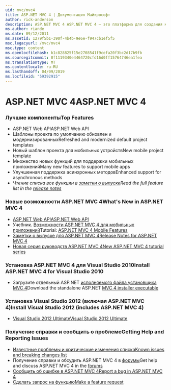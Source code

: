 ```yaml
---
uid: mvc/mvc4
title: ASP.NET MVC 4 | Документация Майкрософт
author: rick-anderson
description: ASP.NET MVC 4 ASP.NET MVC 4 — это платформа для создания масштабируемых, основанные на стандартах веб-приложений, с помощью хорошо проверенных шаблонах проектирования и мощь AS...
ms.author: riande
ms.date: 09/12/2011
ms.assetid: 1279f5b1-390f-4b4b-9e6e-f947cb1ef5f5
msc.legacyurl: /mvc/mvc4
msc.type: content
ms.openlocfilehash: b1c828825f15e2708541f9cefa20f3bc2d17b9fb
ms.sourcegitcommit: 0f1119340e4464720cfd16d0ff15764746ea1fea
ms.translationtype: MT
ms.contentlocale: ru-RU
ms.lasthandoff: 04/09/2019
ms.locfileid: "59392915"
---
```

# <a name="aspnet-mvc-4"></a><span data-ttu-id="c160b-103">ASP.NET MVC 4</span><span class="sxs-lookup"><span data-stu-id="c160b-103">ASP.NET MVC 4</span></span>

### <a name="top-features"></a><span data-ttu-id="c160b-104">Лучшие компоненты</span><span class="sxs-lookup"><span data-stu-id="c160b-104">Top Features</span></span>

- <span data-ttu-id="c160b-105">ASP.NET Web API</span><span class="sxs-lookup"><span data-stu-id="c160b-105">ASP.NET Web API</span></span>
- <span data-ttu-id="c160b-106">Шаблоны проекта по умолчанию обновлен и модернизированных</span><span class="sxs-lookup"><span data-stu-id="c160b-106">Refreshed and modernized default project templates</span></span>
- <span data-ttu-id="c160b-107">Новый шаблон проекта для мобильных устройств</span><span class="sxs-lookup"><span data-stu-id="c160b-107">New mobile project template</span></span>
- <span data-ttu-id="c160b-108">Множество новых функций для поддержки мобильных приложений</span><span class="sxs-lookup"><span data-stu-id="c160b-108">Many new features to support mobile apps</span></span>
- <span data-ttu-id="c160b-109">Улучшенная поддержка асинхронных методов</span><span class="sxs-lookup"><span data-stu-id="c160b-109">Enhanced support for asynchronous methods</span></span>
- *<span data-ttu-id="c160b-110">Чтение списка все функции в [заметки о выпуске](../whitepapers/mvc4-release-notes.md)</span><span class="sxs-lookup"><span data-stu-id="c160b-110">Read the full feature list in the [release notes](../whitepapers/mvc4-release-notes.md)</span></span>*


### <a name="whats-new-in-aspnet-mvc-4"></a><span data-ttu-id="c160b-111">Новые возможности ASP.NET MVC 4</span><span class="sxs-lookup"><span data-stu-id="c160b-111">What's New in ASP.NET MVC 4</span></span>

- [<span data-ttu-id="c160b-112">ASP.NET Web API</span><span class="sxs-lookup"><span data-stu-id="c160b-112">ASP.NET Web API</span></span>](../web-api/index.md)
- <span data-ttu-id="c160b-113">Учебник. [Возможности ASP.NET MVC 4 для мобильных приложений](overview/older-versions/aspnet-mvc-4-mobile-features.md)</span><span class="sxs-lookup"><span data-stu-id="c160b-113">Tutorial: [ASP.NET MVC 4 Mobile Features](overview/older-versions/aspnet-mvc-4-mobile-features.md)</span></span>
- [<span data-ttu-id="c160b-114">Заметки о выпуске для ASP.NET MVC 4</span><span class="sxs-lookup"><span data-stu-id="c160b-114">Release Notes for ASP.NET MVC 4</span></span>](../whitepapers/mvc4-release-notes.md)
- [<span data-ttu-id="c160b-115">Новая серия руководств ASP.NET MVC 4</span><span class="sxs-lookup"><span data-stu-id="c160b-115">New ASP.NET MVC 4 tutorial series</span></span>](overview/older-versions/getting-started-with-aspnet-mvc4/intro-to-aspnet-mvc-4.md)


### <a name="install-aspnet-mvc-4-for-visual-studio-2010"></a><span data-ttu-id="c160b-116">Установка ASP.NET MVC 4 для Visual Studio 2010</span><span class="sxs-lookup"><span data-stu-id="c160b-116">Install ASP.NET MVC 4 for Visual Studio 2010</span></span>

- <span data-ttu-id="c160b-117">Загрузите отдельный ASP.NET [исполняемого файла установщика MVC 4](https://www.microsoft.com/download/details.aspx?id=30683)</span><span class="sxs-lookup"><span data-stu-id="c160b-117">Download the standalone ASP.NET [MVC 4 installer executable](https://www.microsoft.com/download/details.aspx?id=30683)</span></span>


### <a name="install-visual-studio-2012-includes-aspnet-mvc-4"></a><span data-ttu-id="c160b-118">Установка Visual Studio 2012 (включая ASP.NET MVC 4)</span><span class="sxs-lookup"><span data-stu-id="c160b-118">Install Visual Studio 2012 (includes ASP.NET MVC 4)</span></span>

- [<span data-ttu-id="c160b-119">Visual Studio 2012 Ultimate</span><span class="sxs-lookup"><span data-stu-id="c160b-119">Visual Studio 2012 Ultimate</span></span>](https://go.microsoft.com/fwlink/?linkid=247148)


### <a name="getting-help-and-reporting-issues"></a><span data-ttu-id="c160b-120">Получение справки и сообщить о проблеме</span><span class="sxs-lookup"><span data-stu-id="c160b-120">Getting Help and Reporting Issues</span></span>

- [<span data-ttu-id="c160b-121">Известные проблемы и критические изменения списка</span><span class="sxs-lookup"><span data-stu-id="c160b-121">Known issues and breaking changes list</span></span>](../whitepapers/mvc4-release-notes.md#_Toc303253815)
- <span data-ttu-id="c160b-122">Получение справки и обсудить ASP.NET MVC 4 в [форумы](https://forums.asp.net/1146.aspx)</span><span class="sxs-lookup"><span data-stu-id="c160b-122">Get help and discuss ASP.NET MVC 4 in the [forums](https://forums.asp.net/1146.aspx)</span></span>
- [<span data-ttu-id="c160b-123">Сообщить об ошибке в ASP.NET MVC 4</span><span class="sxs-lookup"><span data-stu-id="c160b-123">Report a bug in ASP.NET MVC 4</span></span>](https://github.com/aspnet/AspNetWebStack/issues)
- [<span data-ttu-id="c160b-124">Сделать запрос на функцию</span><span class="sxs-lookup"><span data-stu-id="c160b-124">Make a feature request</span></span>](http://aspnet.uservoice.com/forums/41201-asp-net-mvc)
